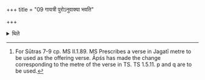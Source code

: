 +++
title = "09 गायत्री पुरोऽनुवाक्या भवति"

+++

<details><summary>थिते</summary>

9. For this offering the invitatory verse should be in Gāyatrī-metre; the offering verse in Triṣṭubh metre.[^1]  


[^1]: For Sūtras 7-9 cp. MS II.1.89. MS Prescribes a verse in Jagatī metre to be used as the offering verse. Āpśs has made the change corresponding to the metre of the verse in TS. TS 1.5.11. p and q are to be used.
</details>
